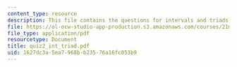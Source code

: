 ```yaml
---
content_type: resource
description: This file contains the questions for intervals and triads.
file: https://ol-ocw-studio-app-production.s3.amazonaws.com/courses/21m-301-harmony-and-counterpoint-i-spring-2005/1627dc3a5ea7968bb23576a16fc053b9_quiz2_int_triad.pdf
file_type: application/pdf
resourcetype: Document
title: quiz2_int_triad.pdf
uid: 1627dc3a-5ea7-968b-b235-76a16fc053b9
---
```

